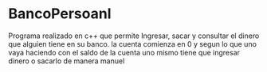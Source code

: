 # BancoPersoanl
Programa realizado en c++ que permite Ingresar, sacar y consultar el dinero que alguien tiene en su banco. la cuenta comienza en 0 y segun lo que uno vaya haciendo con el saldo de la cuenta uno mismo tiene que ingresar dinero o sacarlo de manera manuel
